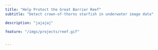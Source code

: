 ```yaml
---
title: "Help Protect the Great Barrier Reef"
subtitle: "Detect crown-of-thorns starfish in underwater image data"

description: "jajajaj"

feature: "/imgs/projects/reef.gif"


---
```


